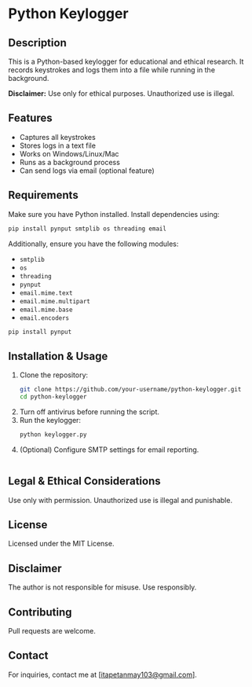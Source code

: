 # Python Keylogger

## Description

This is a Python-based keylogger for educational and ethical research. It records keystrokes and logs them into a file while running in the background.

**Disclaimer:** Use only for ethical purposes. Unauthorized use is illegal.

## Features

- Captures all keystrokes
- Stores logs in a text file
- Works on Windows/Linux/Mac
- Runs as a background process
- Can send logs via email (optional feature)

## Requirements

Make sure you have Python installed. Install dependencies using:

```bash
pip install pynput smtplib os threading email
```

Additionally, ensure you have the following modules:

- `smtplib`
- `os`
- `threading`
- `pynput`
- `email.mime.text`
- `email.mime.multipart`
- `email.mime.base`
- `email.encoders`

```bash
pip install pynput
```

## Installation & Usage

1. Clone the repository:
   ```bash
   git clone https://github.com/your-username/python-keylogger.git
   cd python-keylogger
   ```
2. Turn off antivirus before running the script.
3. Run the keylogger:
   ```bash
   python keylogger.py
   ```
4. (Optional) Configure SMTP settings for email reporting.

```
```

## Legal & Ethical Considerations

Use only with permission. Unauthorized use is illegal and punishable.

## License

Licensed under the MIT License.

## Disclaimer

The author is not responsible for misuse. Use responsibly.

## Contributing

Pull requests are welcome.

## Contact

For inquiries, contact me at [itapetanmay103@gmail.com].

